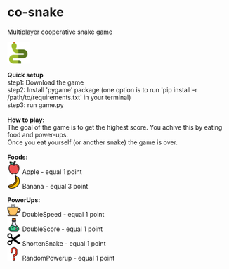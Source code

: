 # co-snake
Multiplayer cooperative snake game

<img src=https://github.com/rhaifa/co-snake/blob/master/icons/game_icon.png width=50>

<b>Quick setup</b><br />
step1: Download the game<br />
step2: Install 'pygame' package (one option is to run 'pip install -r /path/to/requirements.txt' in your terminal)<br />
step3: run game.py<br />
<br />
<b>How to play:</b><br />
The goal of the game is to get the highest score. You achive this by eating food and power-ups.<br />
Once you eat yourself (or another snake) the game is over.<br />
<br />
<b>Foods:</b><br />
<img src=https://github.com/rhaifa/co-snake/blob/master/icons/apple.png width=30>
Apple - equal 1 point<br />
<img src=https://github.com/rhaifa/co-snake/blob/master/icons/banana.png width=30>
Banana - equal 3 point<br />

<b>PowerUps:</b><br />
<img src=https://github.com/rhaifa/co-snake/blob/master/icons/double_speed.png width=30>
DoubleSpeed - equal 1 point<br />
<img src=https://github.com/rhaifa/co-snake/blob/master/icons/double_score.png width=30>
DoubleScore - equal 1 point<br />
<img src=https://github.com/rhaifa/co-snake/blob/master/icons/shorten_snake.png width=30>
ShortenSnake - equal 1 point<br />
<img src=https://github.com/rhaifa/co-snake/blob/master/icons/random_powerup.png width=30>
RandomPowerup - equal 1 point<br />


